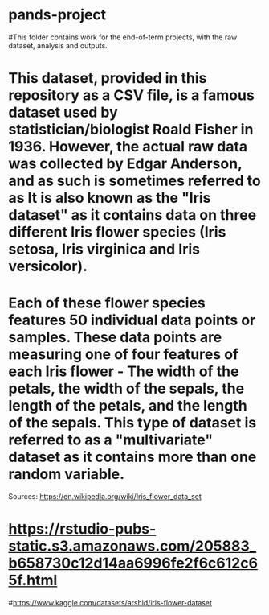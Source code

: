 # pands-project

#This folder contains work for the end-of-term projects, with the raw dataset, analysis and outputs.

# This dataset, provided in this repository as a CSV file, is a famous dataset used by statistician/biologist Roald Fisher in 1936. However, the actual raw data was collected by Edgar Anderson, and as such is sometimes referred to as  It is also known as the "Iris dataset" as it contains data on three different Iris flower species (Iris setosa, Iris virginica and Iris versicolor). 
# Each of these flower species features 50 individual data points or samples. These data points are measuring one of four features of each Iris flower - The width of the petals, the width of the sepals, the length of the petals, and the length of the sepals. This type of dataset is referred to as a "multivariate" dataset as it contains more than one random variable.

Sources: https://en.wikipedia.org/wiki/Iris_flower_data_set
# https://rstudio-pubs-static.s3.amazonaws.com/205883_b658730c12d14aa6996fe2f6c612c65f.html
#https://www.kaggle.com/datasets/arshid/iris-flower-dataset
